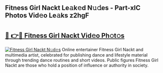 ## Fitness Girl Nackt Le𝚊k𝚎d N𝚞𝚍es - Part-xIC Photos Vid𝚎o Le𝚊ks z2hgF

# <h2><a href="http://fb7p7dw.evod.top/?m=Fitness+Girl+Nackt">🔗 👉🔴 Fitness Girl Nackt Vid𝚎o Ph𝚘t𝚘s</a></h2>

[![Fitness Girl Nackt N𝚞d𝚎s](https://i.imgur.com/8V9OHl7.gif)](http://fb7p7dw.evod.top/?m=Fitness+Girl+Nackt)
Online entertainer Fitness Girl Nackt and multimedia artist, celebrated for publishing dance and lifestyle material through trending dance routines and short videos. Public figures Fitness Girl Nackt are those who hold a position of influence or authority in society. 

